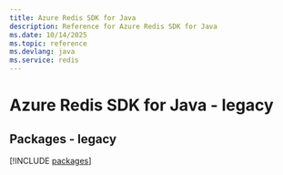 ```yaml
---
title: Azure Redis SDK for Java
description: Reference for Azure Redis SDK for Java
ms.date: 10/14/2025
ms.topic: reference
ms.devlang: java
ms.service: redis
---
```

# Azure Redis SDK for Java - legacy
## Packages - legacy
[!INCLUDE [packages](redis-index.md)]